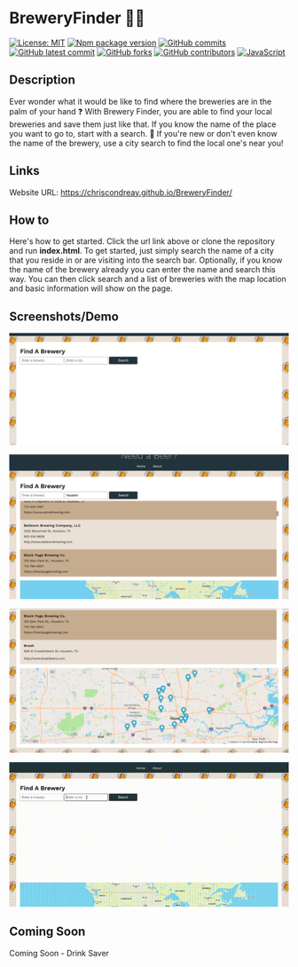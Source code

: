 # BreweryFinder 🍻🍻

[![License: MIT](https://img.shields.io/badge/License-MIT-orange.svg)](https://opensource.org/licenses/MIT)
[![Npm package version](https://badgen.net/npm/v/express/)](https://npmjs.com/package/express)
[![GitHub commits](https://badgen.net/github/commits/chriscondreay/BreweryFinder)](https://GitHub.com/Naereen/StrapDown.js/commit/)
[![GitHub latest commit](https://badgen.net/github/last-commit/chriscondreay/BreweryFinder)](https://GitHub.com/Naereen/StrapDown.js/commit/)
[![GitHub forks](https://badgen.net/github/forks/chriscondreay/BreweryFinder/)](https://GitHub.com/Naereen/StrapDown.js/network/)
[![GitHub contributors](https://img.shields.io/github/contributors/chriscondreay/BreweryFinder)](https://GitHub.com/Naereen/badges/graphs/contributors/)
[![JavaScript](https://img.shields.io/badge/--F7DF1E?logo=javascript&logoColor=000)](https://www.javascript.com/)

## Description
Ever wonder what it would be like to find where the breweries are in the palm of your hand ❓ With Brewery Finder, you are able to find your local breweries and save them just like that. If you know the name of the place you want to go to, start with a search. 🌆 If you're new or don't even know the name of the brewery, use a city search to find the local one's near you!

## Links
Website URL: https://chriscondreay.github.io/BreweryFinder/

## How to
Here's how to get started. Click the url link above or clone the repository and run **index.html**. To get started, just simply search the name of a city that you reside in or are visiting into the search bar. Optionally, if you know the name of the brewery already you can enter the name and search this way. You can then click search and a list of breweries with the map location and basic information will show on the page.

## Screenshots/Demo
![Homepage](./images/homepage.png)

![Search Results](./images/search.png)

![Map](./images/map.png)

![Demo video](./images/demo.gif)

## Coming Soon
Coming Soon - Drink Saver